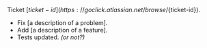 <!-- ↑ Write or edit the PR title to match:

 [JIRA-TICKET] Ticket title goes here.

 Then Jira will pick it up.
-->

<!-- If work in progress, uncomment:
## :construction: WORK IN PROGRESS
-->

<!-- ↓ Just replace ${ticket-id} with the actual ticlet ID, like FOO-123. -->
Ticket [${ticket-id}](https://goclick.atlassian.net/browse/${ticket-id}).

<!-- ↓ The body is a description of changes. Use the list. -->
* Fix [a description of a problem]. <!-- Use as many as you need. -->
* Add [a description of a feature]. <!-- Use as many as you need. -->
* Tests updated. _(or not?)_

<!-- If any stuff is currently missing, uncomment and fill in:
## Missing:

* Handling of ASDF.
* Tests for XYZ.
-->
